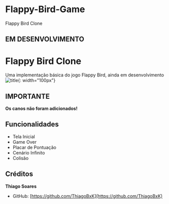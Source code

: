 # Flappy-Bird-Game
Flappy Bird Clone

## EM DESENVOLVIMENTO ##

# Flappy Bird Clone

Uma implementação básica do jogo Flappy Bird, ainda em desenvolvimento
![title](https://github.com/ThiagoBxK/Flappy-Bird-Game/assets/129023994/1ed37137-5c4b-4f75-ac62-57c38fc98b2c){: width="100px"}

## IMPORTANTE ##
**Os canos não foram adicionados!**

## Funcionalidades ##
- Tela Inicial
- Game Over
- Placar de Pontuação
- Cenário Infinito
- Colisão

## Créditos ##
**Thiago Soares**
- GitHub: [https://github.com/ThiagoBxK](https://github.com/ThiagoBxK)
